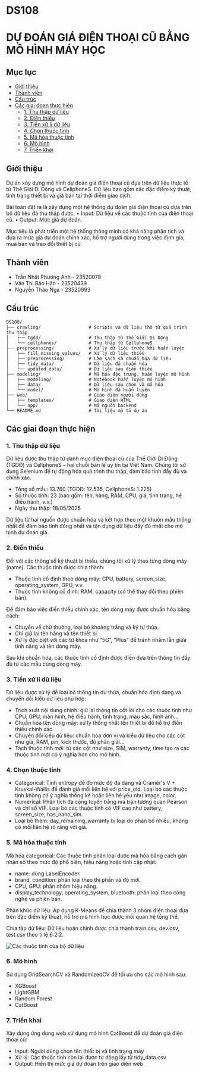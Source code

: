 # DS108

# DỰ ĐOÁN GIÁ ĐIỆN THOẠI CŨ BẰNG MÔ HÌNH MÁY HỌC

## Mục lục

- [Giới thiệu](#giới-thiệu)
- [Thành viên](#thành-viên)
- [Cấu trúc](#cấu-trúc)
- [Các giai đoạn thực hiện](#các-giai-đoạn-thực-hiện)
  - [1. Thu thập dữ liệu](#1-thu-thập-dữ-liệu)
  - [2. Điền thiếu](#2-điền-thiếu)
  - [3. Tiền xử lí dữ liệu](#3-tiền-xử-lí-dữ-liệu)
  - [4. Chọn thuộc tính](#4-chọn-thuộc-tính)
  - [5. Mã hóa thuộc tính](#5-mã-hóa-thuộc-tính)
  - [6. Mô hình](#6-mô-hình)
  - [7. Triển khai](#7-triển-khai)

## Giới thiệu

Dự án xây dựng mô hình dự đoán giá điện thoại cũ dựa trên dữ liệu thực tế từ Thế Giới Di Động và CellphoneS. Dữ liệu bao gồm các đặc điểm kỹ thuật, tình trạng thiết bị và giá bán tại thời điểm giao dịch.

Bài toán đặt ra là xây dựng một hệ thống dự đoán giá điện thoại cũ dựa trên bộ dữ liệu đã thu thập được.
• Input: Dữ liệu về các thuộc tính của điện thoại cũ.
• Output: Mức giá dự đoán.

Mục tiêu là phát triển một hệ thống thông minh có khả năng phân tích và đưa ra mức giá dự đoán chính xác, hỗ trợ người dùng trong việc định giá, mua bán và trao đổi thiết bị cũ.

## Thành viên

- Trần Nhật Phương Anh - 23520078
- Văn Thị Bảo Hân - 23520439
- Nguyễn Thảo Nga - 23520993

## Cấu trúc
```
DS108/
├── crawling/                  # Scripts và dữ liệu thô từ quá trình thu thập
│   ├── tgdd/                  # Thu thập từ Thế Giới Di Động
│   └── cellphones/            # Thu thập từ CellphoneS
├── preprocessing/             # Xử lý dữ liệu trước khi huấn luyện
│   ├── fill_missing_values/   # Xử lý dữ liệu thiếu
│   ├── preprocessing/         # Làm sạch và chuẩn hóa dữ liệu
│   ├── tidy_data/             # Dữ liệu đã chuẩn hóa
│   └── updated_data/          # Dữ liệu sau điền thiếu
├── modeling/                  # Mã hóa đặc trưng, huấn luyện mô hình
│   ├── modeling/              # Notebook huấn luyện mô hình
│   ├── data/                  # Dữ liệu sau chọn và mã hóa
│   └── model/                 # Mô hình đã huấn luyện
├── web/                       # Giao diện người dùng
│   ├── templates/             # Giao diện HTML
│   └── app/                   # Mã nguồn backend
└── README.md                  # Tài liệu mô tả dự án
```
## Các giai đoạn thực hiện

### 1. Thu thập dữ liệu

Dữ liệu được thu thập từ danh mục điện thoại cũ của Thế Giới Di Động (TGDĐ) và CellphoneS – hai chuỗi bán lẻ uy tín tại Việt Nam. Chúng tôi sử dụng Selenium để tự động hóa quá trình thu thập, đảm bảo tính đầy đủ và chính xác.

- Tổng số mẫu: 13.760 (TGDĐ: 12.535, CellphoneS: 1.225)
- Số thuộc tính: 23 (bao gồm: tên, hãng, RAM, CPU, giá, tình trạng, hệ điều hành, v.v.)
- Ngày thu thập: 18/05/2025

Dữ liệu từ hai nguồn được chuẩn hóa và kết hợp theo một khuôn mẫu thống nhất để đảm bảo tính đồng nhất và tận dụng dữ liệu đầy đủ nhất cho mô hình dự đoán giá.

### 2. Điền thiếu

Đối với các thông số kỹ thuật bị thiếu, chúng tôi xử lý theo từng dòng máy (name). Các thuộc tính được chia thành:

- Thuộc tính cố định theo dòng máy: CPU, battery, screen_size, operating_system, GPU, v.v.
- Thuộc tính không cố định: RAM, capacity (có thể thay đổi theo phiên bản).

Để đảm bảo việc điền thiếu chính xác, tên dòng máy được chuẩn hóa bằng cách:

- Chuyển về chữ thường, loại bỏ khoảng trắng và ký tự thừa.
- Chỉ giữ lại tên hãng và tên thiết bị.
- Xử lý đặc biệt với các từ khóa như “5G”, “Plus” để tránh nhầm lẫn giữa tính năng và tên dòng máy.

Sau khi chuẩn hóa, các thuộc tính cố định được điền dựa trên thông tin đầy đủ từ các mẫu cùng dòng máy.

### 3. Tiền xử lí dữ liệu

Dữ liệu được xử lý để loại bỏ thông tin dư thừa, chuẩn hóa định dạng và chuyển đổi kiểu dữ liệu phù hợp:

- Trích xuất nội dung chính: giữ lại thông tin cốt lõi cho các thuộc tính như CPU, GPU, màn hình, hệ điều hành, tình trạng, màu sắc, hình ảnh...
- Chuẩn hóa tên dòng máy: xử lý thống nhất tên thiết bị để hỗ trợ điền thiếu chính xác.
- Chuyển đổi kiểu dữ liệu: chuẩn hóa đơn vị và kiểu dữ liệu cho các cột như giá, RAM, pin, kích thước, độ phân giải...
- Tách thuộc tính mới: từ các cột như size, SIM, warranty, time tạo ra các thuộc tính mới có ý nghĩa hơn cho mô hình.

### 4. Chọn thuộc tính

- Categorical: Tính entropy để đo mức độ đa dạng và Cramér's V + Kruskal-Wallis để đánh giá mối liên hệ với price_old. Loại bỏ các thuộc tính không có ý nghĩa thống kê hoặc liên hệ yếu như image, color.
- Numerical: Phân tích đa cộng tuyến bằng ma trận tương quan Pearson và chỉ số VIF. Loại bỏ các thuộc tính có VIF cao như battery, screen_size, has_nano_sim.
- Loại bỏ thêm: day_remaining_warranty bị loại do phân bố nhiễu, không có mối liên hệ rõ ràng với giá.

### 5. Mã hóa thuộc tính

Mã hóa categorical: Các thuộc tính phân loại được mã hóa bằng cách gán nhãn số theo mức độ phổ biến, hiệu năng hoặc tính cập nhật:

- name: dùng LabelEncoder.
- brand, condition: phân loại theo thị phần và độ mới.
- CPU, GPU: phân nhóm hiệu năng.
- display_technology, operating_system, bluetooth: phân loại theo công nghệ và phiên bản.

Phân khúc dữ liệu: Áp dụng K-Means để chia thành 3 nhóm điện thoại dựa trên đặc điểm kỹ thuật, hỗ trợ mô hình học được mối quan hệ tổng thể.

Chia tập dữ liệu: Dữ liệu hoàn chỉnh được chia thành train.csv, dev.csv, test.csv theo tỉ lệ 6:2:2.

![Các thuộc tính của bộ dữ liệu](https://github.com/user-attachments/assets/36fd2266-553b-4d5b-9c52-921fd2666e5d)


### 6. Mô hình

Sử dụng GridSearchCV và RandomizedCV để tối ưu cho các mô hình sau:

- XGBoost
- LightGBM
- Random Forest
- CatBoost

### 7. Triển khai

Xây dựng ứng dụng web sử dụng mô hình CatBoost để dự đoán giá điện thoại cũ:

- Input: Người dùng chọn tên thiết bị và tình trạng máy
- Xử lý: Các thuộc tính còn lại được tự động lấy từ tidy_data.csv
- Output: Hiển thị mức giá dự đoán trên giao diện web
